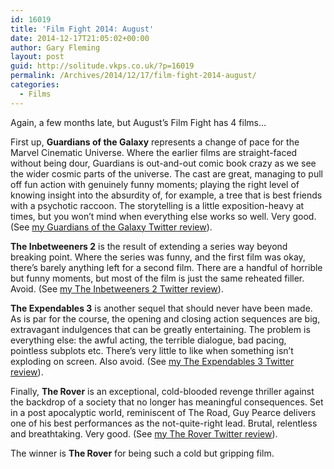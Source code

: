 ```yaml
---
id: 16019
title: 'Film Fight 2014: August'
date: 2014-12-17T21:05:02+00:00
author: Gary Fleming
layout: post
guid: http://solitude.vkps.co.uk/?p=16019
permalink: /Archives/2014/12/17/film-fight-2014-august/
categories:
  - Films
---
```

Again, a few months late, but August&#8217;s Film Fight has 4 films&#8230;

First up, **Guardians of the Galaxy** represents a change of pace for the Marvel Cinematic Universe. Where the earlier films are straight-faced without being dour, Guardians is out-and-out comic book crazy as we see the wider cosmic parts of the universe. The cast are great, managing to pull off fun action with genuinely funny moments; playing the right level of knowing insight into the absurdity of, for example, a tree that is best friends with a psychotic raccoon. The storytelling is a little exposition-heavy at times, but you won&#8217;t mind when everything else works so well. Very good. (See [my Guardians of the Galaxy Twitter review](https://twitter.com/garyfleming/status/498511871331536896)).

**The Inbetweeners 2** is the result of extending a series way beyond breaking point. Where the series was funny, and the first film was okay, there&#8217;s barely anything left for a second film. There are a handful of horrible but funny moments, but most of the film is just the same reheated filler. Avoid. (See [my The Inbetweeners 2 Twitter review](https://twitter.com/garyfleming/status/501475567699767299)).

**The Expendables 3** is another sequel that should never have been made. As is par for the course, the opening and closing action sequences are big, extravagant indulgences that can be greatly entertaining. The problem is everything else: the awful acting, the terrible dialogue, bad pacing, pointless subplots etc. There&#8217;s very little to like when something isn&#8217;t exploding on screen. Also avoid. (See [my The Expendables 3 Twitter review](https://twitter.com/garyfleming/status/501475946940346368)).

Finally, **The Rover** is an exceptional, cold-blooded revenge thriller against the backdrop of a society that no longer has meaningful consequences. Set in a post apocalyptic world, reminiscent of The Road, Guy Pearce delivers one of his best performances as the not-quite-right lead. Brutal, relentless and breathtaking. Very good. (See [my The Rover Twitter review](https://twitter.com/garyfleming/status/505086998856884224)).

The winner is **The Rover** for being such a cold but gripping film.